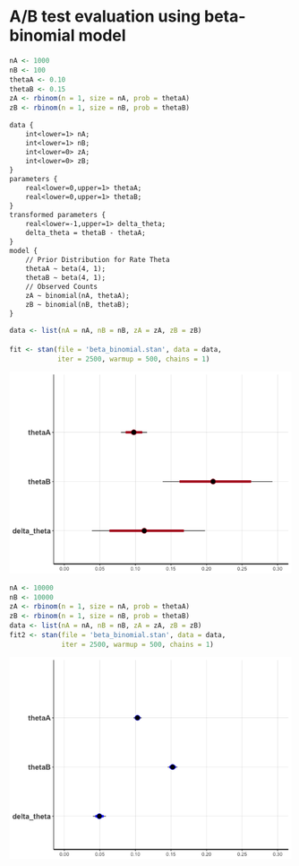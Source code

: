 A/B test evaluation using beta-binomial model
================

``` r
nA <- 1000
nB <- 100
thetaA <- 0.10
thetaB <- 0.15
zA <- rbinom(n = 1, size = nA, prob = thetaA)
zB <- rbinom(n = 1, size = nB, prob = thetaB)
```

    data {
        int<lower=1> nA;
        int<lower=1> nB;
        int<lower=0> zA;
        int<lower=0> zB;
    }
    parameters {
        real<lower=0,upper=1> thetaA;
        real<lower=0,upper=1> thetaB;
    }
    transformed parameters {
        real<lower=-1,upper=1> delta_theta;
        delta_theta = thetaB - thetaA;
    }
    model {
        // Prior Distribution for Rate Theta
        thetaA ~ beta(4, 1);
        thetaB ~ beta(4, 1);
        // Observed Counts
        zA ~ binomial(nA, thetaA);
        zB ~ binomial(nB, thetaB);
    }

``` r
data <- list(nA = nA, nB = nB, zA = zA, zB = zB)

fit <- stan(file = 'beta_binomial.stan', data = data,
            iter = 2500, warmup = 500, chains = 1)
```

![](figures/beta_binomial1.png)

``` r
nA <- 10000
nB <- 10000
zA <- rbinom(n = 1, size = nA, prob = thetaA)
zB <- rbinom(n = 1, size = nB, prob = thetaB)
data <- list(nA = nA, nB = nB, zA = zA, zB = zB)
fit2 <- stan(file = 'beta_binomial.stan', data = data,
             iter = 2500, warmup = 500, chains = 1)
```

![](figures/beta_binomial2.png)
